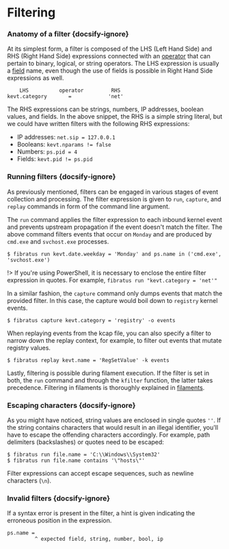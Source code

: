 # Filtering

### Anatomy of a filter {docsify-ignore}

At its simplest form, a filter is composed of the LHS (Left Hand Side) and RHS (Right Hand Side) expressions connected with an [operator](/filters/operators) that can pertain to binary, logical, or string operators. The LHS expression is usually a [field](/filters/fields) name, even though the use of fields is possible in Right Hand Side expressions as well.

```
    LHS          operator         RHS
kevt.category       =            'net'
```

The RHS expressions can be strings, numbers, IP addresses, boolean values, and fields. In the above snippet, the RHS is a simple string literal, but we could have written filters with the following RHS expressions:

- IP addresses: `net.sip = 127.0.0.1`
- Booleans: `kevt.nparams != false`
- Numbers: `ps.pid = 4`
- Fields: `kevt.pid != ps.pid`

### Running filters {docsify-ignore}

As previously mentioned, filters can be engaged in various stages of event collection and processing. The filter expression is given  to `run`, `capture`, and `replay` commands in form of the command line argument.

The `run` command applies the filter expression to each inbound kernel event and prevents upstream propagation if the event doesn't match the filter. The above command filters events that occur on `Monday` and are produced by `cmd.exe` and `svchost.exe` processes.

```
$ fibratus run kevt.date.weekday = 'Monday' and ps.name in ('cmd.exe', 'svchost.exe')
```

!> If you're using PowerShell, it is necessary to enclose the entire filter expression in quotes. For example, `fibratus run "kevt.category = 'net'"`


In a similar fashion, the `capture` command only dumps events that match the provided filter. In this case, the capture would boil down to  `registry` kernel events.

```
$ fibratus capture kevt.category = 'registry' -o events
```

When replaying events from the kcap file, you can also specify a filter to narrow down the replay context, for example, to filter out events that mutate registry values.

```
$ fibratus replay kevt.name = 'RegSetValue' -k events
```

Lastly, filtering is possible during filament execution. If the filter is set in both, the `run` command and through the `kfilter` function, the latter takes precedence. Filtering in filaments is thoroughly explained in [filaments](/filaments/introduction).

### Escaping characters {docsify-ignore}

As you might have noticed, string values are enclosed in single quotes `''`. If the string contains characters that would result in an illegal identifier, you'll have to escape the offending characters accordingly. For example, path delimiters (backslashes) or quotes need to be escaped:

```
$ fibratus run file.name = 'C:\\Windows\\System32'
$ fibratus run file.name contains '\"hosts\"'
```

Filter expressions can accept escape sequences, such as newline characters (`\n`).

### Invalid filters {docsify-ignore}

If a syntax error is present in the filter, a hint is given indicating the erroneous position in the expression.  

```
ps.name =          
         ^ expected field, string, number, bool, ip
```
